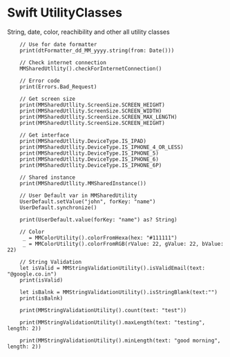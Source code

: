 # Swift UtilityClasses
String, date, color, reachibility and other all utility classes
        
        // Use for date formatter 
        print(dtFormatter_dd_MM_yyyy.string(from: Date()))
            
        // Check internet connection         
        MMSharedUtllity().checkForInternetConnection()
        
        // Error code 
        print(Errors.Bad_Request)
        
        // Get screen size
        print(MMSharedUtllity.ScreenSize.SCREEN_HEIGHT)
        print(MMSharedUtllity.ScreenSize.SCREEN_WIDTH)
        print(MMSharedUtllity.ScreenSize.SCREEN_MAX_LENGTH)
        print(MMSharedUtllity.ScreenSize.SCREEN_HEIGHT)
        
        // Get interface
        print(MMSharedUtllity.DeviceType.IS_IPAD)
        print(MMSharedUtllity.DeviceType.IS_IPHONE_4_OR_LESS)
        print(MMSharedUtllity.DeviceType.IS_IPHONE_5)
        print(MMSharedUtllity.DeviceType.IS_IPHONE_6)
        print(MMSharedUtllity.DeviceType.IS_IPHONE_6P)
        
        // Shared instance
        print(MMSharedUtllity.MMSharedInstance())
      
        // User Default var in MMSharedUtility
        UserDefault.setValue("john", forKey: "name")
        UserDefault.synchronize()
        
        print(UserDefault.value(forKey: "name") as? String)
        
        // Color
         _ = MMColorUtility().colorFromHexa(hex: "#111111")
         _ = MMColorUtility().colorFromRGB(rValue: 22, gValue: 22, bValue: 22)
        
        // String Validation
        let isValid = MMStringValidationUtility().isValidEmail(text: "@google.co.in")
        print(isValid)
        
        let isBalnk = MMStringValidationUtility().isStringBlank(text:"")
        print(isBalnk)
        
        print(MMStringValidationUtility().count(text: "test"))
        
        print(MMStringValidationUtility().maxLength(text: "testing", length: 2))
   
        print(MMStringValidationUtility().minLength(text: "good morning", length: 2))
